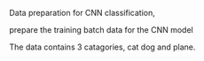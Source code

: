 Data preparation for CNN classification,

prepare the training batch data for the CNN model

The data contains 3 catagories, cat dog and plane.

